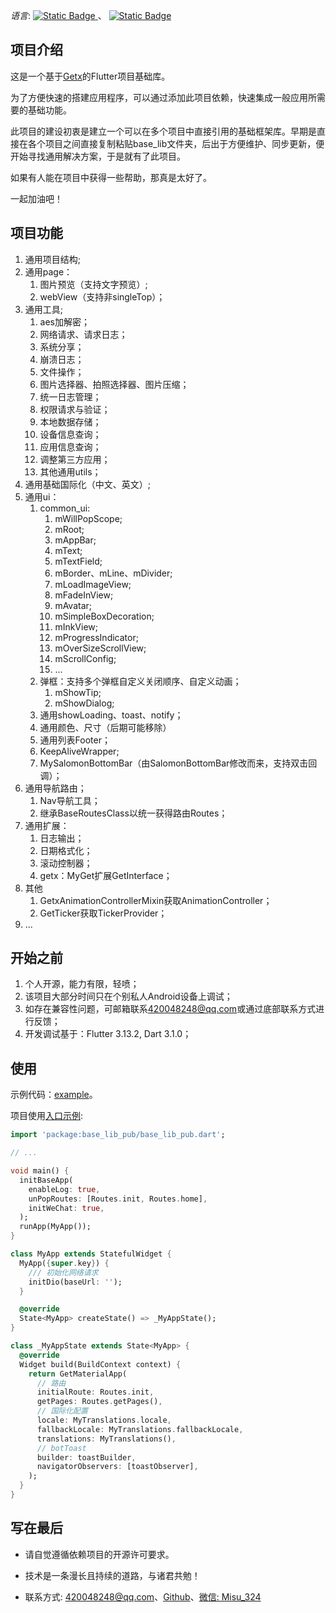 <!--
This README describes the package. If you publish this package to pub.dev,
this README's contents appear on the landing page for your package.

For information about how to write a good package README, see the guide for
[writing package pages](https://dart.dev/guides/libraries/writing-package-pages).

For general information about developing packages, see the Dart guide for
[creating packages](https://dart.dev/guides/libraries/create-library-packages)
and the Flutter guide for
[developing packages and plugins](https://flutter.dev/developing-packages).
-->

_语言_: [![Static Badge](https://img.shields.io/badge/%E4%B8%AD%E6%96%87-Zh--cn-FF0000)
](README.zh-cn.md)、 [![Static Badge](https://img.shields.io/badge/%E8%8B%B1%E6%96%87-En--us-122c60)](README.md)

## 项目介绍

这是一个基于[Getx](https://github.com/jonataslaw/getx/blob/master/README.zh-cn.md)的Flutter项目基础库。

为了方便快速的搭建应用程序，可以通过添加此项目依赖，快速集成一般应用所需要的基础功能。

此项目的建设初衷是建立一个可以在多个项目中直接引用的基础框架库。早期是直接在各个项目之间直接复制粘贴base_lib文件夹，后出于方便维护、同步更新，便开始寻找通用解决方案，于是就有了此项目。

如果有人能在项目中获得一些帮助，那真是太好了。

一起加油吧！

## 项目功能

1. 通用项目结构;
2. 通用page：
    1. 图片预览（支持文字预览）;
    2. webView（支持非singleTop）；
3. 通用工具;
    1. aes加解密；
    2. 网络请求、请求日志；
    3. 系统分享；
    4. 崩溃日志；
    5. 文件操作；
    6. 图片选择器、拍照选择器、图片压缩；
    7. 统一日志管理；
    8. 权限请求与验证；
    9. 本地数据存储；
    10. 设备信息查询；
    11. 应用信息查询；
    12. 调整第三方应用；
    13. 其他通用utils；
4. 通用基础国际化（中文、英文）;
5. 通用ui：
    1. common_ui:
        1. mWillPopScope;
        2. mRoot;
        3. mAppBar;
        4. mText;
        5. mTextField;
        6. mBorder、mLine、mDivider;
        7. mLoadImageView;
        8. mFadeInView;
        9. mAvatar;
        10. mSimpleBoxDecoration;
        11. mInkView;
        12. mProgressIndicator;
        13. mOverSizeScrollView;
        14. mScrollConfig;
        15. ...
    2. 弹框：支持多个弹框自定义关闭顺序、自定义动画；
        1. mShowTip;
        2. mShowDialog;
    3. 通用showLoading、toast、notify；
    4. 通用颜色、尺寸（后期可能移除）
    5. 通用列表Footer；
    6. KeepAliveWrapper;
    7. MySalomonBottomBar（由SalomonBottomBar修改而来，支持双击回调）；
6. 通用导航路由；
    1. Nav导航工具；
    2. 继承BaseRoutesClass以统一获得路由Routes；
7. 通用扩展：
    1. 日志输出；
    2. 日期格式化；
    3. 滚动控制器；
    4. getx：MyGet扩展GetInterface；
8. 其他
    1. GetxAnimationControllerMixin获取AnimationController；
    2. GetTicker获取TickerProvider；
9. ...

## 开始之前

1. 个人开源，能力有限，轻喷；
2. 该项目大部分时间只在个别私人Android设备上调试；
3. 如存在兼容性问题，可邮箱联系[420048248@qq.com](mailto:420048248@qq.com)或通过底部联系方式进行反馈；
4. 开发调试基于：Flutter 3.13.2, Dart 3.1.0；

## 使用

示例代码：[example](example/lib/page/home/view.dart)。

项目使用[入口示例](example/lib/main.dart):

```dart
import 'package:base_lib_pub/base_lib_pub.dart';

// ...

void main() {
  initBaseApp(
    enableLog: true,
    unPopRoutes: [Routes.init, Routes.home],
    initWeChat: true,
  );
  runApp(MyApp());
}

class MyApp extends StatefulWidget {
  MyApp({super.key}) {
    /// 初始化网络请求
    initDio(baseUrl: '');
  }

  @override
  State<MyApp> createState() => _MyAppState();
}

class _MyAppState extends State<MyApp> {
  @override
  Widget build(BuildContext context) {
    return GetMaterialApp(
      // 路由
      initialRoute: Routes.init,
      getPages: Routes.getPages(),
      // 国际化配置
      locale: MyTranslations.locale,
      fallbackLocale: MyTranslations.fallbackLocale,
      translations: MyTranslations(),
      // botToast
      builder: toastBuilder,
      navigatorObservers: [toastObserver],
    );
  }
}
```

## 写在最后

- 请自觉遵循依赖项目的开源许可要求。

- 技术是一条漫长且持续的道路，与诸君共勉！

- 联系方式: [420048248@qq.com](mailto:420048248@qq.com)、[Github](https://github.com/Static1014/base_lib_pub.git)、[微信: Misu_324]()


